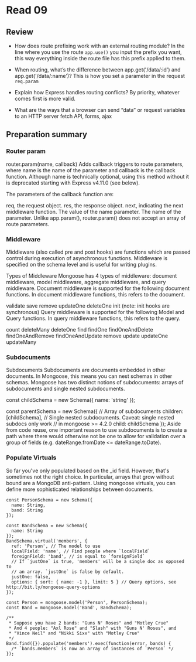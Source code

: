 # Read 09

## Review

- How does route prefixing work with an external routing module?
In the line where you use the route `app.use()` you input the prefix you want, this way everything inside the route file has this prefix applied to them.

- When routing, what’s the difference between app.get('/data/:id') and app.get('/data/:name')?
This is how you set a parameter in the request `req.param`

- Explain how Express handles routing conflicts?
By priority, whatever comes first is more valid.

- What are the ways that a browser can send “data” or request variables to an HTTP server
fetch API, forms, ajax


## Preparation summary

### Router param

router.param(name, callback)
Adds callback triggers to route parameters, where name is the name of the parameter and callback is the callback function. Although name is technically optional, using this method without it is deprecated starting with Express v4.11.0 (see below).

The parameters of the callback function are:

req, the request object.
res, the response object.
next, indicating the next middleware function.
The value of the name parameter.
The name of the parameter.
Unlike app.param(), router.param() does not accept an array of route parameters.

### Middleware

Middleware (also called pre and post hooks) are functions which are passed control during execution of asynchronous functions. Middleware is specified on the schema level and is useful for writing plugins.

Types of Middleware
Mongoose has 4 types of middleware: document middleware, model middleware, aggregate middleware, and query middleware. Document middleware is supported for the following document functions. In document middleware functions, this refers to the document.

validate
save
remove
updateOne
deleteOne
init (note: init hooks are synchronous)
Query middleware is supported for the following Model and Query functions. In query middleware functions, this refers to the query.

count
deleteMany
deleteOne
find
findOne
findOneAndDelete
findOneAndRemove
findOneAndUpdate
remove
update
updateOne
updateMany

### Subdocuments

Subdocuments
Subdocuments are documents embedded in other documents. In Mongoose, this means you can nest schemas in other schemas. Mongoose has two distinct notions of subdocuments: arrays of subdocuments and single nested subdocuments.

const childSchema = new Schema({ name: 'string' });

const parentSchema = new Schema({
  // Array of subdocuments
  children: [childSchema],
  // Single nested subdocuments. Caveat: single nested subdocs only work
  // in mongoose >= 4.2.0
  child: childSchema
});
Aside from code reuse, one important reason to use subdocuments is to create a path where there would otherwise not be one to allow for validation over a group of fields (e.g. dateRange.fromDate <= dateRange.toDate).

### Populate Virtuals

So far you've only populated based on the _id field. However, that's sometimes not the right choice. In particular, arrays that grow without bound are a MongoDB anti-pattern. Using mongoose virtuals, you can define more sophisticated relationships between documents.
```
const PersonSchema = new Schema({
  name: String,
  band: String
});

const BandSchema = new Schema({
  name: String
});
BandSchema.virtual('members', {
  ref: 'Person', // The model to use
  localField: 'name', // Find people where `localField`
  foreignField: 'band', // is equal to `foreignField`
  // If `justOne` is true, 'members' will be a single doc as opposed to
  // an array. `justOne` is false by default.
  justOne: false,
  options: { sort: { name: -1 }, limit: 5 } // Query options, see http://bit.ly/mongoose-query-options
});

const Person = mongoose.model('Person', PersonSchema);
const Band = mongoose.model('Band', BandSchema);

/**
 * Suppose you have 2 bands: "Guns N' Roses" and "Motley Crue"
 * And 4 people: "Axl Rose" and "Slash" with "Guns N' Roses", and
 * "Vince Neil" and "Nikki Sixx" with "Motley Crue"
 */
Band.find({}).populate('members').exec(function(error, bands) {
  /* `bands.members` is now an array of instances of `Person` */
});
```